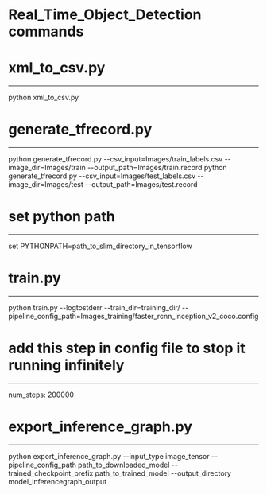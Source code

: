 # Real_Time_Object_Detection commands

# xml_to_csv.py
----------------------------------
python xml_to_csv.py

# generate_tfrecord.py
----------------------------------------
python generate_tfrecord.py --csv_input=Images/train_labels.csv --image_dir=Images/train --output_path=Images/train.record
python generate_tfrecord.py --csv_input=Images/test_labels.csv --image_dir=Images/test --output_path=Images/test.record

# set python path
----------------------------------------------
set PYTHONPATH=path_to_slim_directory_in_tensorflow

# train.py
-----------------------------------------------------
python train.py --logtostderr --train_dir=training_dir/ --pipeline_config_path=Images_training/faster_rcnn_inception_v2_coco.config

# add this step in config file to stop it running infinitely
---------------------------------------------------------------
num_steps: 200000

# export_inference_graph.py
--------------------------------
python export_inference_graph.py --input_type image_tensor --pipeline_config_path path_to_downloaded_model --trained_checkpoint_prefix path_to_trained_model --output_directory model_inferencegraph_output
